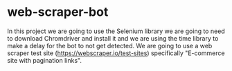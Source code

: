 # web-scraper-bot
In this project we are going to use the Selenium library we are going to need to download Chromdriver and install it and we are using the time library to make a delay for the bot to not get detected.
We are going to use a web scraper test site (https://webscraper.io/test-sites) specifically "E-commerce site with pagination links".
